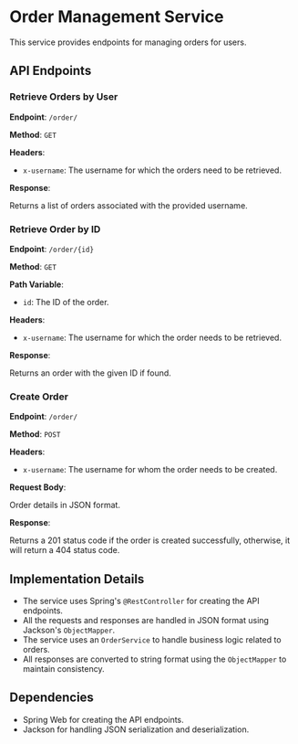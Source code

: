 # Order Management Service

This service provides endpoints for managing orders for users.

## API Endpoints

### Retrieve Orders by User

**Endpoint**: `/order/`

**Method**: `GET`

**Headers**:

- `x-username`: The username for which the orders need to be retrieved.

**Response**:

Returns a list of orders associated with the provided username.

### Retrieve Order by ID

**Endpoint**: `/order/{id}`

**Method**: `GET`

**Path Variable**:

- `id`: The ID of the order.

**Headers**:

- `x-username`: The username for which the order needs to be retrieved.

**Response**:

Returns an order with the given ID if found.

### Create Order

**Endpoint**: `/order/`

**Method**: `POST`

**Headers**:

- `x-username`: The username for whom the order needs to be created.

**Request Body**:

Order details in JSON format.

**Response**:

Returns a 201 status code if the order is created successfully, otherwise, it will return a 404 status code.

## Implementation Details

- The service uses Spring's `@RestController` for creating the API endpoints.
- All the requests and responses are handled in JSON format using Jackson's `ObjectMapper`.
- The service uses an `OrderService` to handle business logic related to orders.
- All responses are converted to string format using the `ObjectMapper` to maintain consistency.

## Dependencies

- Spring Web for creating the API endpoints.
- Jackson for handling JSON serialization and deserialization.
